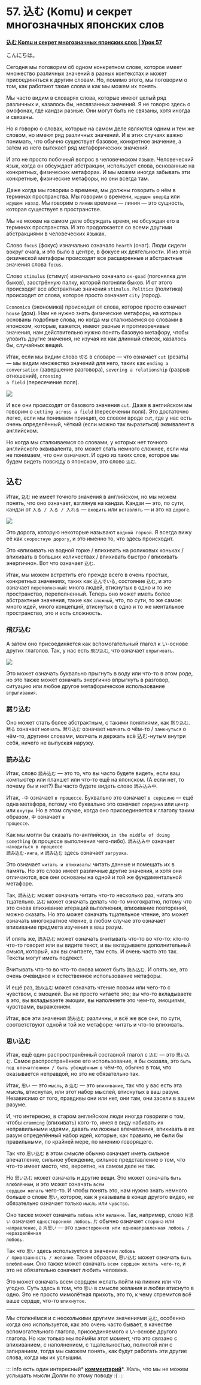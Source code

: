 # **57. 込む (Komu) и секрет многозначных японских слов**

[**込む Komu и секрет многозначных японских слов | Урок 57**](https://www.youtube.com/watch?v=31xnxSFUCiw&list=PLg9uYxuZf8x_A-vcqqyOFZu06WlhnypWj&index=59&pp=iAQB)

こんにちは。

Сегодня мы поговорим об одном конкретном слове, которое имеет множество различных значений в разных контекстах и может присоединяться к другим словам. Но, помимо этого, мы поговорим о том, как работают такие слова и как мы можем их понять.

Мы часто видим в словарях слова, которые имеют целый ряд различных и, казалось бы, несвязанных значений. Я не говорю здесь о омофонах, где кандзи разные. Они могут быть не связаны, хотя иногда и связаны.

Но я говорю о словах, которые на самом деле являются одним и тем же словом, но имеют ряд различных значений. И в этих случаях важно понимать, что обычно существует базовое, конкретное значение, а затем из него вытекает ряд метафорических значений.

И это не просто побочный вопрос в человеческом языке. Человеческий язык, когда он обсуждает абстракции, использует слова, основанные на конкретных, физических метафорах. И мы можем иногда забывать эти конкретные, физические метафоры, но они всегда там.

Даже когда мы говорим о времени, мы должны говорить о нём в терминах пространства. Мы говорим о времени, <code>идущем вперёд</code> или <code>идущем назад</code>. Мы говорим о <code>линии</code> времени — линия — это сущность, которая существует в пространстве.

Мы не можем на самом деле обсуждать время, не обсуждая его в терминах пространства. И это продолжается со всеми другими абстракциями в человеческих языках.

Слово <code>focus</code> (фокус) изначально означало <code>hearth</code> (очаг). Люди сидели вокруг очага, и это было в центре, в фокусе их деятельности. И из этой физической метафоры происходят все расширенные и абстрактные значения слова <code>focus</code>.

Слово <code>stimulus</code> (стимул) изначально означало <code>ox-goad</code> (погонялка для быков), заострённую палку, которой погоняли быков. И от этого происходят все абстрактные значения <code>stimulus</code>. <code>Politics</code> (политика) происходит от слова, которое просто означает <code>city</code> (город).

<code>Economics</code> (экономика) происходит от слова, которое просто означает <code>house</code> (дом). Нам не нужно знать физические метафоры, на которых основаны подобные слова, но когда мы сталкиваемся со словами в японском, которые, кажется, имеют разные и противоречивые значения, нам действительно нужно понять базовую метафору, чтобы уловить другие значения, не изучая их как длинный список, казалось бы, случайных вещей.

Итак, если мы видим слово <code>切る</code> в словаре — что означает <code>cut</code> (резать) — мы видим множество значений для него, таких как <code>ending a conversation</code> (завершение разговора), <code>severing a relationship</code> (разрыв отношений), <code>crossing a field</code> (пересечение поля).

![](image643.webp)

И все они происходят от базового значения <code>cut</code>. Даже в английском мы говорим о <code>cutting across a field</code> (пересечении поля). Это достаточно легко, если мы понимаем принцип, со словом вроде <code>cut</code>, где у нас есть очень определённый, чёткий (если можно так выразиться) эквивалент в английском.

Но когда мы сталкиваемся со словами, у которых нет точного английского эквивалента, это может стать немного сложнее, если мы не понимаем, что они означают. И одно из таких слов, которое мы будем видеть повсюду в японском, это слово <code>込む</code>.

## 込む

Итак, <code>込む</code> не имеет точного значения в английском, но мы можем понять, что оно означает, взглянув на кандзи. Кандзи — это, по сути, кандзи от <code>入る / 入る / 入れる</code> — <code>входить</code> или <code>вставлять</code> — и это на <code>дороге</code>.

![](image349.webp)

Это дорога, которую некоторые называют <code>водной горкой</code>. Я всегда вижу её как <code>скоростную дорогу</code>, и это именно то, что здесь происходит.

Это «впихивать на водной горке / впихивать на роликовых коньках / впихивать в больших количествах / впихивать быстро / впихивать энергично». Вот что означает <code>込む</code>.

Итак, мы можем встретить его прежде всего в очень простых, конкретных значениях, таких как <code>込んでいる</code>, состояние <code>込む</code>, и это означает <code>переполненный</code>: много людей, втиснутых в одно и то же пространство, переполненный. Теперь оно может иметь более абстрактные значения, такие как <code>сложный</code>, что, по сути, то же самое: много идей, много концепций, втиснутых в одно и то же ментальное пространство, это и есть сложность.

### 飛び込む

А затем оно присоединяется как вспомогательный глагол к い-основе других глаголов. Так, у нас есть <code>飛び込む</code>, что означает <code>впрыгивать</code>.

![](image752.webp)

Это может означать буквально прыгнуть в воду или что-то в этом роде, но это также может означать энергично впрыгнуть в разговор, ситуацию или любое другое метафорическое использование <code>впрыгивания</code>.

### 黙り込む

Оно может стать более абстрактным, с такими понятиями, как <code>黙り込む</code>. <code>黙る</code> означает <code>молчать</code>. <code>黙り込む</code> означает <code>молчать</code> о чём-то / <code>замкнуться</code> о чём-то, другими словами, молчать и держать всё 込む-нутым внутри себя, ничего не выпуская наружу.

### 読み込む

Итак, слово <code>読み込む</code> — это то, что вы часто будете видеть, если ваш компьютер или планшет или что-то ещё на японском. (А если нет, то почему бы и нет?) Вы часто будете видеть слово <code>読み込み中</code>.

Итак, <code>-中</code> означает <code>в процессе</code>. Буквально это означает <code>в середине</code> — ещё одна метафора, потому что буквально это означает <code>середина</code> или <code>центр</code> или <code>внутри</code>. Но в этом случае, когда оно присоединяется к глаголу таким образом, <code>中</code> означает <code>в процессе</code>.

Как мы могли бы сказать по-английски, <code>in the middle of doing something</code> (в процессе выполнения чего-либо). <code>読み込み中</code> означает <code>находиться в процессе 読み込む-инга</code>, и <code>読み込む</code> здесь означает <code>загрузка</code>.

Это означает <code>читать и впихивать</code>: читать данные и помещать их в память. Но это слово имеет различные другие значения, и хотя они отличаются, все они основаны на одной и той же фундаментальной метафоре.

Так, <code>読み込む</code> может означать читать что-то несколько раз, читать это тщательно. <code>込む</code> может означать делать что-то многократно, потому что это снова впихивание итераций выполнения, впихивание повторений, можно сказать. Но это может означать тщательное чтение, это может означать многократное чтение, в любом случае это означает впихивание предмета изучения в ваш разум.

И опять же, <code>読み込む</code> может означать вчитывать что-то во что-то: кто-то что-то говорит или вы видите текст, и вы вкладываете дополнительный смысл, который, как вы считаете, там есть. И очень часто это так. Тексты могут иметь подтекст.

Вчитывать что-то во что-то снова может быть <code>読み込む</code>. И опять же, это очень очевидное и естественное использование метафоры.

И ещё раз, <code>読み込む</code> может означать чтение поэзии или чего-то с чувством, с эмоцией. Вы не просто читаете это; вы что-то вкладываете в это, вы вкладываете эмоции, вы наполняете это чем-то, эмоциями, чувствами, выражением.

Итак, все эти значения <code>読み込む</code> различны, и всё же все они, по сути, соответствуют одной и той же метафоре: читать и что-то впихивать.

### 思い込む

Итак, ещё один распространённый составной глагол с <code>込む</code> — это <code>思い込む</code>. Самое распространённое его использование, я бы сказала, это <code>быть под впечатлением / быть убеждённым в</code> чём-то, обычно в том, что оказывается неправдой, но это не обязательно так.

Итак, <code>思い</code> — это <code>мысль</code>, а <code>込む</code> — это <code>впихивание</code>, так что у вас есть эта мысль, втиснутая, или этот набор мыслей, втиснутых в ваш разум. Независимо от того, правдивы они или нет, они там, они засели в вашем разуме.

И, что интересно, в старом английском люди иногда говорили о том, чтобы <code>cramming</code> (впихивать) кого-то, имея в виду набивать их неправильными идеями, давать им ложные впечатления, впихивать в их разум определённый набор идей, которые, как правило, не были бы правильными, по крайней мере, по мнению говорящего.

Так что <code>思い込む</code> в этом смысле обычно означает иметь сильное впечатление, сильное убеждение, сильное представление о том, что что-то имеет место, что, вероятно, на самом деле не так.

Но <code>思い込む</code> может означать и другие вещи. Это может означать <code>быть влюблённым</code>, и это может означать <code>всем сердцем желать</code> чего-то. И чтобы понять это, нам нужно знать немного больше о слове <code>思い</code>, которое, как я указывала в конце другого видео, не обязательно означает только <code>мысль</code> или <code>чувство</code>.

Оно также может означать <code>любовь</code> или <code>желание</code>. Так, например, слово <code>片思い</code> означает <code>односторонняя любовь</code>. <code>片</code> обычно означает <code>сторона</code> или <code>направление</code>, а <code>片思い</code> — это <code>односторонняя или однонаправленная любовь / неразделённая любовь</code>.

Так что <code>思い</code> здесь используется в значении <code>любовь / привязанность / желание</code>. Таким образом, <code>思い込む</code> может означать <code>быть влюблённым</code>. Оно также может означать <code>всем сердцем желать чего-то</code>, и это не обязательно означает любить человека.

Это может означать всем сердцем желать пойти на пикник или что угодно. Суть здесь в том, что <code>思い</code> в смысле желания и любви втиснуто в одно.
Это не просто мимолётная прихоть, это то, к чему стремится всё ваше сердце, что-то <code>впихнутое</code>.

---

Мы столкнёмся и с несколькими другими значениями <code>込む</code>, особенно когда оно используется, как это очень часто бывает, в качестве вспомогательного глагола, присоединяемого к い-основе другого глагола. Но как только мы поймём этот момент, что это связано с впихиванием, с наполнением, с тщательностью, полнотой или с запиранием, тогда мы сможем понять, как будут работать эти другие слова, когда мы их услышим.

::: info
есть один интересный* [**комментарий**](https://www.youtube.com/watch?v=31xnxSFUCiw&lc=Ugx7rl5ZlBI3QADLH3R4AaABAg&ab_channel=OrganicJapanesewithCureDolly)*. Жаль, что мы не можем услышать мысли Долли по этому поводу :{
:::